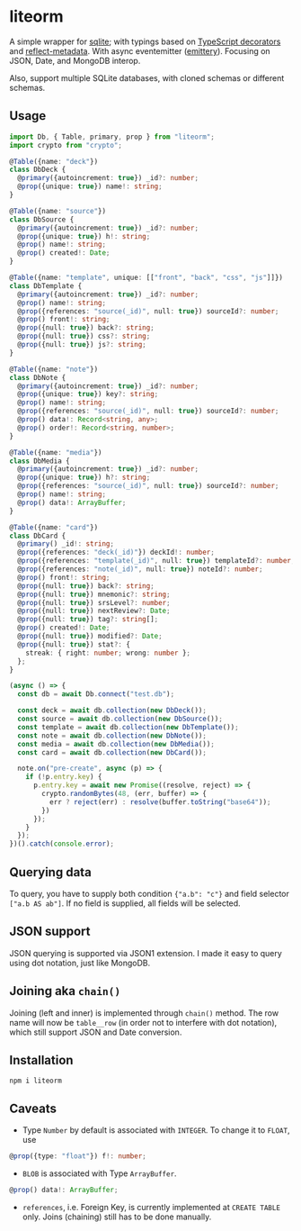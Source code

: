 # liteorm

A simple wrapper for [sqlite](sqlite); with typings based on [TypeScript decorators](https://www.typescriptlang.org/docs/handbook/decorators.html) and [reflect-metadata](https://www.npmjs.com/package/reflect-metadata). With async eventemitter ([emittery](https://www.npmjs.com/package/emittery)). Focusing on JSON, Date, and MongoDB interop.

Also, support multiple SQLite databases, with cloned schemas or different schemas.

## Usage

```typescript
import Db, { Table, primary, prop } from "liteorm";
import crypto from "crypto";

@Table({name: "deck"})
class DbDeck {
  @primary({autoincrement: true}) _id?: number;
  @prop({unique: true}) name!: string;
}

@Table({name: "source"})
class DbSource {
  @primary({autoincrement: true}) _id?: number;
  @prop({unique: true}) h!: string;
  @prop() name!: string;
  @prop() created!: Date;
}

@Table({name: "template", unique: [["front", "back", "css", "js"]]})
class DbTemplate {
  @primary({autoincrement: true}) _id?: number;
  @prop() name!: string;
  @prop({references: "source(_id)", null: true}) sourceId?: number;
  @prop() front!: string;
  @prop({null: true}) back?: string;
  @prop({null: true}) css?: string;
  @prop({null: true}) js?: string;
}

@Table({name: "note"})
class DbNote {
  @primary({autoincrement: true}) _id?: number;
  @prop({unique: true}) key?: string;
  @prop() name!: string;
  @prop({references: "source(_id)", null: true}) sourceId?: number;
  @prop() data!: Record<string, any>;
  @prop() order!: Record<string, number>;
}

@Table({name: "media"})
class DbMedia {
  @primary({autoincrement: true}) _id?: number;
  @prop({unique: true}) h?: string;
  @prop({references: "source(_id)", null: true}) sourceId?: number;
  @prop() name!: string;
  @prop() data!: ArrayBuffer;
}

@Table({name: "card"})
class DbCard {
  @primary() _id!: string;
  @prop({references: "deck(_id)"}) deckId!: number;
  @prop({references: "template(_id)", null: true}) templateId?: number;
  @prop({references: "note(_id)", null: true}) noteId?: number;
  @prop() front!: string;
  @prop({null: true}) back?: string;
  @prop({null: true}) mnemonic?: string;
  @prop({null: true}) srsLevel?: number;
  @prop({null: true}) nextReview?: Date;
  @prop({null: true}) tag?: string[];
  @prop() created!: Date;
  @prop({null: true}) modified?: Date;
  @prop({null: true}) stat?: {
    streak: { right: number; wrong: number };
  };
}

(async () => {
  const db = await Db.connect("test.db");

  const deck = await db.collection(new DbDeck());
  const source = await db.collection(new DbSource());
  const template = await db.collection(new DbTemplate());
  const note = await db.collection(new DbNote());
  const media = await db.collection(new DbMedia());
  const card = await db.collection(new DbCard());

  note.on("pre-create", async (p) => {
    if (!p.entry.key) {
      p.entry.key = await new Promise((resolve, reject) => {
        crypto.randomBytes(48, (err, buffer) => {
          err ? reject(err) : resolve(buffer.toString("base64"));
        })
      });
    }
  });
})().catch(console.error);
```

## Querying data

To query, you have to supply both condition `{"a.b": "c"}` and field selector `["a.b AS ab"]`. If no field is supplied, all fields will be selected.

## JSON support

JSON querying is supported via JSON1 extension. I made it easy to query using dot notation, just like MongoDB.

## Joining aka `chain()`

Joining (left and inner) is implemented through `chain()` method. The row name will now be `table__row` (in order not to interfere with dot notation), which still support JSON and Date conversion.

## Installation

```
npm i liteorm
```

## Caveats

- Type `Number` by default is associated with `INTEGER`. To change it to `FLOAT`, use

```typescript
@prop({type: "float"}) f!: number;
```

- `BLOB` is associated with Type `ArrayBuffer`.

```typescript
@prop() data!: ArrayBuffer;
```

- `references`, i.e. Foreign Key, is currently implemented at `CREATE TABLE` only. Joins (chaining) still has to be done manually.
